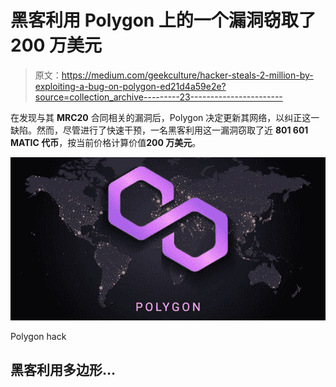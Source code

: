 # 黑客利用 Polygon 上的一个漏洞窃取了 200 万美元

> 原文：<https://medium.com/geekculture/hacker-steals-2-million-by-exploiting-a-bug-on-polygon-ed21d4a59e2e?source=collection_archive---------23----------------------->

在发现与其 **MRC20** 合同相关的漏洞后，Polygon 决定更新其网络，以纠正这一缺陷。然而，尽管进行了快速干预，一名黑客利用这一漏洞窃取了近 **801 601 MATIC 代币**，按当前价格计算价值**200 万美元**。

![](img/881abb13e9c8e81d7f19addef57ca61b.png)

Polygon hack

## 黑客利用多边形…